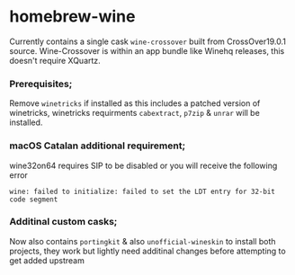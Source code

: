 # homebrew-wine

Currently contains a single cask `wine-crossover` built from CrossOver19.0.1 source.
Wine-Crossover is within an app bundle like Winehq releases, this doesn't require XQuartz.


### Prerequisites;
Remove `winetricks` if installed as this includes a patched version of winetricks, winetricks requirments `cabextract`, `p7zip` & `unrar` will be installed.

### macOS Catalan additional requirement;
wine32on64 requires SIP to be disabled or you will receive the following error
```
wine: failed to initialize: failed to set the LDT entry for 32-bit code segment
```

### Additinal custom casks;
Now also contains `portingkit` & also `unofficial-wineskin` to install both projects, they work but lightly need additinal changes before attempting to get added upstream
